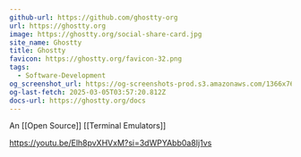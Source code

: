 ```yaml
---
github-url: https://github.com/ghostty-org
url: https://ghostty.org
image: https://ghostty.org/social-share-card.jpg
site_name: Ghostty
title: Ghostty
favicon: https://ghostty.org/favicon-32.png
tags:
  - Software-Development
og_screenshot_url: https://og-screenshots-prod.s3.amazonaws.com/1366x768/80/false/d92a20acd486acdbe6a150ad75bd9948e99e11d308d7601463be8a2320f8f8dc.jpeg
og-last-fetch: 2025-03-05T03:57:20.812Z
docs-url: https://ghostty.org/docs
---
```

An [[Open Source]] [[Terminal Emulators]]

https://youtu.be/Elh8pvXHVxM?si=3dWPYAbb0a8Ij1vs
